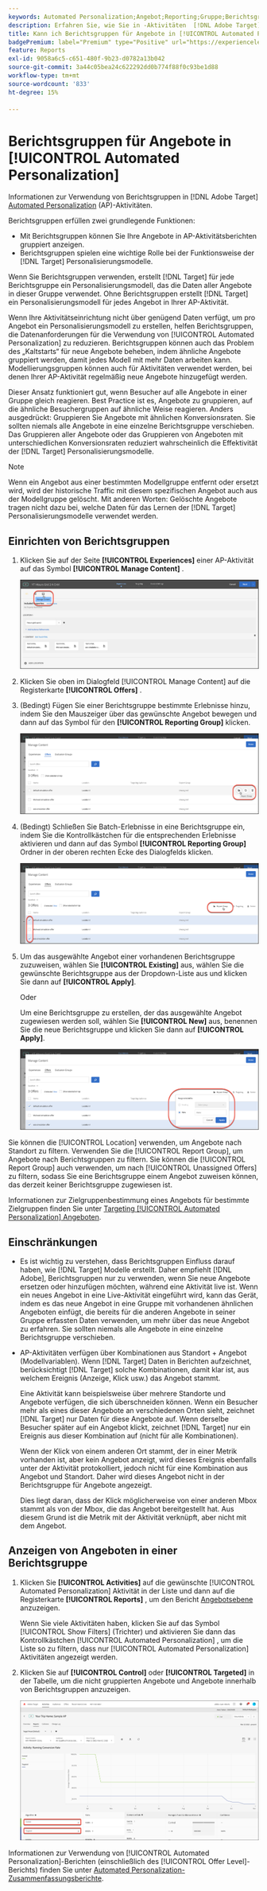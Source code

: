 ```yaml
---
keywords: Automated Personalization;Angebot;Reporting;Gruppe;Berichtsgruppe;Zuordnung
description: Erfahren Sie, wie Sie in -Aktivitäten  [!DNL Adobe Target] [!UICONTROL Automated Personalization] Berichtsgruppen für Angebote verwenden.
title: Kann ich Berichtsgruppen für Angebote in [!UICONTROL Automated Personalization] Aktivitäten verwenden?
badgePremium: label="Premium" type="Positive" url="https://experienceleague.adobe.com/docs/target/using/introduction/intro.html?lang=de#premium newtab=true" tooltip="Hier finden Sie Informationen zum Lieferumfang von Target Premium."
feature: Reports
exl-id: 9058a6c5-c651-480f-9b23-d0782a13b042
source-git-commit: 3a44c05bea24c622292dd0b774f88f0c93be1d88
workflow-type: tm+mt
source-wordcount: '833'
ht-degree: 15%

---
```


# Berichtsgruppen für Angebote in [!UICONTROL Automated Personalization]

Informationen zur Verwendung von Berichtsgruppen in [!DNL Adobe Target] [Automated Personalization](/help/main/c-activities/t-automated-personalization/automated-personalization.md) (AP)-Aktivitäten.

Berichtsgruppen erfüllen zwei grundlegende Funktionen:

* Mit Berichtsgruppen können Sie Ihre Angebote in AP-Aktivitätsberichten gruppiert anzeigen.
* Berichtsgruppen spielen eine wichtige Rolle bei der Funktionsweise der [!DNL Target] Personalisierungsmodelle.

Wenn Sie Berichtsgruppen verwenden, erstellt [!DNL Target] für jede Berichtsgruppe ein Personalisierungsmodell, das die Daten aller Angebote in dieser Gruppe verwendet. Ohne Berichtsgruppen erstellt [!DNL Target] ein Personalisierungsmodell für jedes Angebot in Ihrer AP-Aktivität.

Wenn Ihre Aktivitätseinrichtung nicht über genügend Daten verfügt, um pro Angebot ein Personalisierungsmodell zu erstellen, helfen Berichtsgruppen, die Datenanforderungen für die Verwendung von [!UICONTROL Automated Personalization] zu reduzieren. Berichtsgruppen können auch das Problem des „Kaltstarts“ für neue Angebote beheben, indem ähnliche Angebote gruppiert werden, damit jedes Modell mit mehr Daten arbeiten kann. Modellierungsgruppen können auch für Aktivitäten verwendet werden, bei denen Ihrer AP-Aktivität regelmäßig neue Angebote hinzugefügt werden.

Dieser Ansatz funktioniert gut, wenn Besucher auf alle Angebote in einer Gruppe gleich reagieren. Best Practice ist es, Angebote zu gruppieren, auf die ähnliche Besuchergruppen auf ähnliche Weise reagieren. Anders ausgedrückt: Gruppieren Sie Angebote mit ähnlichen Konversionsraten. Sie sollten niemals alle Angebote in eine einzelne Berichtsgruppe verschieben. Das Gruppieren aller Angebote oder das Gruppieren von Angeboten mit unterschiedlichen Konversionsraten reduziert wahrscheinlich die Effektivität der [!DNL Target] Personalisierungsmodelle.

>[!NOTE]
>
>Wenn ein Angebot aus einer bestimmten Modellgruppe entfernt oder ersetzt wird, wird der historische Traffic mit diesem spezifischen Angebot auch aus der Modellgruppe gelöscht. Mit anderen Worten: Gelöschte Angebote tragen nicht dazu bei, welche Daten für das Lernen der [!DNL Target] Personalisierungsmodelle verwendet werden.

## Einrichten von Berichtsgruppen

1. Klicken Sie auf der Seite **[!UICONTROL Experiences]** einer AP-Aktivität auf das Symbol **[!UICONTROL Manage Content]** .

   ![Symbol „Inhalt verwalten“](/help/main/c-reports/assets/ap_manage_content.png)

1. Klicken Sie oben im Dialogfeld [!UICONTROL Manage Content] auf die Registerkarte **[!UICONTROL Offers]** .
1. (Bedingt) Fügen Sie einer Berichtsgruppe bestimmte Erlebnisse hinzu, indem Sie den Mauszeiger über das gewünschte Angebot bewegen und dann auf das Symbol für den **[!UICONTROL Reporting Group]** klicken.

   ![Symbol für Berichtsgruppe](/help/main/c-reports/assets/ap_manage_content_2.png)

1. (Bedingt) Schließen Sie Batch-Erlebnisse in eine Berichtsgruppe ein, indem Sie die Kontrollkästchen für die entsprechenden Erlebnisse aktivieren und dann auf das Symbol **[!UICONTROL Reporting Group]** Ordner in der oberen rechten Ecke des Dialogfelds klicken.

   ![Symbol für Berichtsgruppe](/help/main/c-reports/assets/ap_manage_content_3.png)

1. Um das ausgewählte Angebot einer vorhandenen Berichtsgruppe zuzuweisen, wählen Sie **[!UICONTROL Existing]** aus, wählen Sie die gewünschte Berichtsgruppe aus der Dropdown-Liste aus und klicken Sie dann auf **[!UICONTROL Apply]**.

   Oder

   Um eine Berichtsgruppe zu erstellen, der das ausgewählte Angebot zugewiesen werden soll, wählen Sie **[!UICONTROL New]** aus, benennen Sie die neue Berichtsgruppe und klicken Sie dann auf **[!UICONTROL Apply]**.

   ![Neues Symbol zum Erstellen einer neuen Berichtsgruppe](/help/main/c-reports/assets/ap_reporting_groups.png)

Sie können die [!UICONTROL Location] verwenden, um Angebote nach Standort zu filtern. Verwenden Sie die [!UICONTROL Report Group], um Angebote nach Berichtsgruppen zu filtern. Sie können die [!UICONTROL Report Group] auch verwenden, um nach [!UICONTROL Unassigned Offers] zu filtern, sodass Sie eine Berichtsgruppe einem Angebot zuweisen können, das derzeit keiner Berichtsgruppe zugewiesen ist.

Informationen zur Zielgruppenbestimmung eines Angebots für bestimmte Zielgruppen finden Sie unter [Targeting [!UICONTROL Automated Personalization] Angeboten](/help/main/c-activities/t-automated-personalization/ap-target-offers.md#task_F207ED7A41B84FD39BB6FCBFABF4B23E).

## Einschränkungen 

* Es ist wichtig zu verstehen, dass Berichtsgruppen Einfluss darauf haben, wie [!DNL Target] Modelle erstellt. Daher empfiehlt [!DNL Adobe], Berichtsgruppen nur zu verwenden, wenn Sie neue Angebote ersetzen oder hinzufügen möchten, während eine Aktivität live ist. Wenn ein neues Angebot in eine Live-Aktivität eingeführt wird, kann das Gerät, indem es das neue Angebot in eine Gruppe mit vorhandenen ähnlichen Angeboten einfügt, die bereits für die anderen Angebote in seiner Gruppe erfassten Daten verwenden, um mehr über das neue Angebot zu erfahren. Sie sollten niemals alle Angebote in eine einzelne Berichtsgruppe verschieben.

* AP-Aktivitäten verfügen über Kombinationen aus Standort + Angebot (Modellvariablen). Wenn [!DNL Target] Daten in Berichten aufzeichnet, berücksichtigt [!DNL Target] solche Kombinationen, damit klar ist, aus welchem Ereignis (Anzeige, Klick usw.) das Angebot stammt.

  Eine Aktivität kann beispielsweise über mehrere Standorte und Angebote verfügen, die sich überschneiden können. Wenn ein Besucher mehr als eines dieser Angebote an verschiedenen Orten sieht, zeichnet [!DNL Target] nur Daten für diese Angebote auf. Wenn derselbe Besucher später auf ein Angebot klickt, zeichnet [!DNL Target] nur ein Ereignis aus dieser Kombination auf (nicht für alle Kombinationen).

  Wenn der Klick von einem anderen Ort stammt, der in einer Metrik vorhanden ist, aber kein Angebot anzeigt, wird dieses Ereignis ebenfalls unter der Aktivität protokolliert, jedoch nicht für eine Kombination aus Angebot und Standort. Daher wird dieses Angebot nicht in der Berichtsgruppe für Angebote angezeigt.

  Dies liegt daran, dass der Klick möglicherweise von einer anderen Mbox stammt als von der Mbox, die das Angebot bereitgestellt hat. Aus diesem Grund ist die Metrik mit der Aktivität verknüpft, aber nicht mit dem Angebot.

## Anzeigen von Angeboten in einer Berichtsgruppe

1. Klicken Sie **[!UICONTROL Activities]** auf die gewünschte [!UICONTROL Automated Personalization] Aktivität in der Liste und dann auf die Registerkarte **[!UICONTROL Reports]** , um den Bericht [Angebotsebene](/help/main/c-reports/personalization-reports/reports-ap.md) anzuzeigen.

   Wenn Sie viele Aktivitäten haben, klicken Sie auf das Symbol [!UICONTROL Show Filters] (Trichter) und aktivieren Sie dann das Kontrollkästchen [!UICONTROL Automated Personalization] , um die Liste so zu filtern, dass nur [!UICONTROL Automated Personalization] Aktivitäten angezeigt werden.

1. Klicken Sie auf **[!UICONTROL Control]** oder **[!UICONTROL Targeted]** in der Tabelle, um die nicht gruppierten Angebote und Angebote innerhalb von Berichtsgruppen anzuzeigen.

   ![Angebotsgruppen: Kontrolle und Zielgruppe](/help/main/c-reports/c-report-settings/assets/offer-groups.png)

Informationen zur Verwendung von [!UICONTROL Automated Personalization]-Berichten (einschließlich des [!UICONTROL Offer Level]-Berichts) finden Sie unter [Automated Personalization-Zusammenfassungsberichte](/help/main/c-reports/personalization-reports/reports-ap.md).


